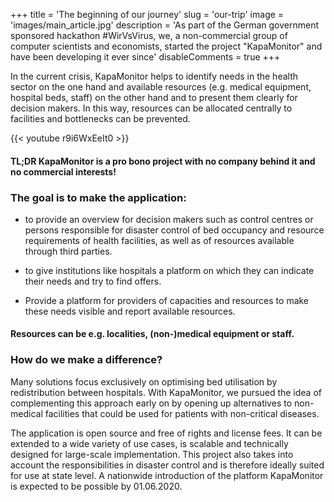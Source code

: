 +++
title = 'The beginning of our journey'
slug = 'our-trip'
image = 'images/main_article.jpg'
description = 'As part of the German government sponsored hackathon #WirVsVirus, we, a non-commercial group of computer scientists and economists, started the project "KapaMonitor" and have been developing it ever since'
disableComments = true
+++

In the current crisis, KapaMonitor helps to identify needs in the health sector on the one hand and available resources (e.g. medical equipment, hospital beds, staff) on the other hand and to present them clearly for decision makers. In this way, resources can be allocated centrally to facilities and bottlenecks can be prevented.

{{< youtube r9i6WxEeIt0 >}}

#### TL;DR KapaMonitor is a pro bono project with no company behind it and no commercial interests!

### The goal is to make the application:
- to provide an overview for decision makers such as control centres or persons responsible for disaster control of bed occupancy and resource requirements of health facilities, as well as of resources available through third parties.

- to give institutions like hospitals a platform on which they can indicate their needs and try to find offers.

- Provide a platform for providers of capacities and resources to make these needs visible and report available resources.

#### Resources can be e.g. localities, (non-)medical equipment or staff. 

### How do we make a difference?

Many solutions focus exclusively on optimising bed utilisation by redistribution between hospitals. With KapaMonitor, we pursued the idea of complementing this approach early on by opening up alternatives to non-medical facilities that could be used for patients with non-critical diseases.

The application is open source and free of rights and license fees. It can be extended to a wide variety of use cases, is scalable and technically designed for large-scale implementation. This project also takes into account the responsibilities in disaster control and is therefore ideally suited for use at state level. A nationwide introduction of the platform KapaMonitor is expected to be possible by 01.06.2020.